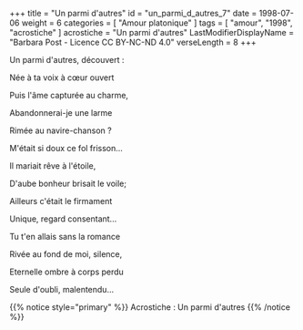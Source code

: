 +++
title = "Un parmi d'autres"
id = "un_parmi_d_autres_7"
date = 1998-07-06
weight = 6
categories = [ "Amour platonique" ]
tags = [ "amour", "1998", "acrostiche" ]
acrostiche = "Un parmi d'autres"
LastModifierDisplayName = "Barbara Post - Licence CC BY-NC-ND 4.0"
verseLength = 8
+++

Un parmi d'autres, découvert :

Née à ta voix à cœur ouvert

Puis l'âme capturée au charme,

Abandonnerai-je une larme

Rimée au navire-chanson ?

M'était si doux ce fol frisson...

Il mariait rêve à l'étoile,

D'aube bonheur brisait le voile;

Ailleurs c'était le firmament

Unique, regard consentant...

Tu t'en allais sans la romance

Rivée au fond de moi, silence,

Eternelle ombre à corps perdu

Seule d'oubli, malentendu...

{{% notice style="primary" %}}
Acrostiche : Un parmi d'autres
{{% /notice %}}
